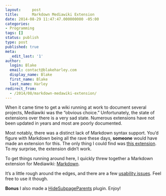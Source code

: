 ```yaml
---
layout:     post
title:      Markdown Mediawiki Extension
date: 2014-08-29 11:47:47.000000000 -05:00
categories:
- Programming
tags: []
status: publish
type: post
published: true
meta:
  _edit_last: '1'
author:
  login: Blake
  email: contact@blakeharley.com
  display_name: Blake
  first_name: Blake
  last_name: Harley
redirect_from:
  - /2014/08/markdown-medawiki-extension/
---
```


When it came time to get a wiki running at work to document several projects, Mediawiki
was the “obvious choice.” Unfortunately, the state of extensions over there is a very sad
state. Numerous extensions have not been updated in years and most are poorly documented.

Most notably, there was a distinct lack of Markdown syntax support. You’d figure with
Markdown being all the rave these days, **someone** would have made an extension for this.
The only thing I could find was [this extension][MarkdownSyntax]. To my surprise, the
extension didn’t work.

To get things running around here, I quickly threw together a Markdown extension for
Mediawiki: [Markdown].

It’s a little rough around the edges, and there are a few
[usability issues][Github issues]. Feel free to use it though.

**Bonus** I also made a [HideSubpageParents] plugin. Enjoy!

[MarkdownSyntax]: http://www.mediawiki.org/wiki/Extension:MarkdownSyntax
[Markdown]: https://github.com/bharley/mw-markdown
[Github issues]: https://github.com/bharley/mw-markdown/issues/1
[HideSubpageParents]: https://github.com/bharley/mw-hidesubpageparents